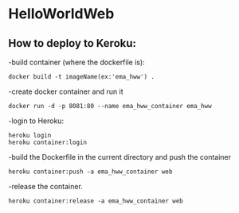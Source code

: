 # HelloWorldWeb
## How to deploy to Keroku:

-build container (where the dockerfile is):
```
docker build -t imageName(ex:'ema_hww') .
```

-create docker container and run it
```
docker run -d -p 8081:80 --name ema_hww_container ema_hww
```

-login to Heroku:
```
heroku login
heroku container:login
```

-build the Dockerfile in the current directory and push the container
```
heroku container:push -a ema_hww_container web
```

-release the container.
```
heroku container:release -a ema_hww_container web

```